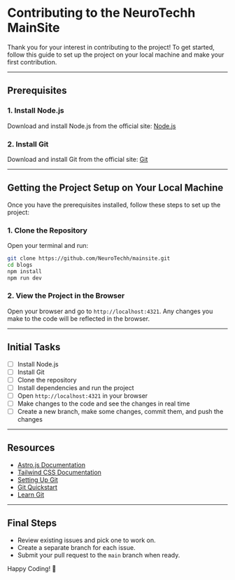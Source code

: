 
# Contributing to the NeuroTechh MainSite

Thank you for your interest in contributing to the project! To get started, follow this guide to set up the project on your local machine and make your first contribution.

---

## Prerequisites

### 1. Install Node.js
Download and install Node.js from the official site: [Node.js](https://nodejs.org/en)

### 2. Install Git
Download and install Git from the official site: [Git](https://git-scm.com/downloads)

---

## Getting the Project Setup on Your Local Machine

Once you have the prerequisites installed, follow these steps to set up the project:

### 1. Clone the Repository

Open your terminal and run:

```bash
git clone https://github.com/NeuroTechh/mainsite.git
cd blogs
npm install
npm run dev
```

### 2. View the Project in the Browser

Open your browser and go to `http://localhost:4321`. Any changes you make to the code will be reflected in the browser.

---

## Initial Tasks

- [ ] Install Node.js
- [ ] Install Git
- [ ] Clone the repository
- [ ] Install dependencies and run the project
- [ ] Open `http://localhost:4321` in your browser
- [ ] Make changes to the code and see the changes in real time
- [ ] Create a new branch, make some changes, commit them, and push the changes

---

## Resources

- [Astro.js Documentation](https://astro.build/)
- [Tailwind CSS Documentation](https://tailwindcss.com/)
- [Setting Up Git](https://www.theodinproject.com/lessons/foundations-setting-up-git)
- [Git Quickstart](https://www.theodinproject.com/lessons/foundations-git-basics)
- [Learn Git](https://git-scm.com/book/en/v2)

---

## Final Steps

- Review existing issues and pick one to work on.
- Create a separate branch for each issue.
- Submit your pull request to the `main` branch when ready.

Happy Coding! 🎉
